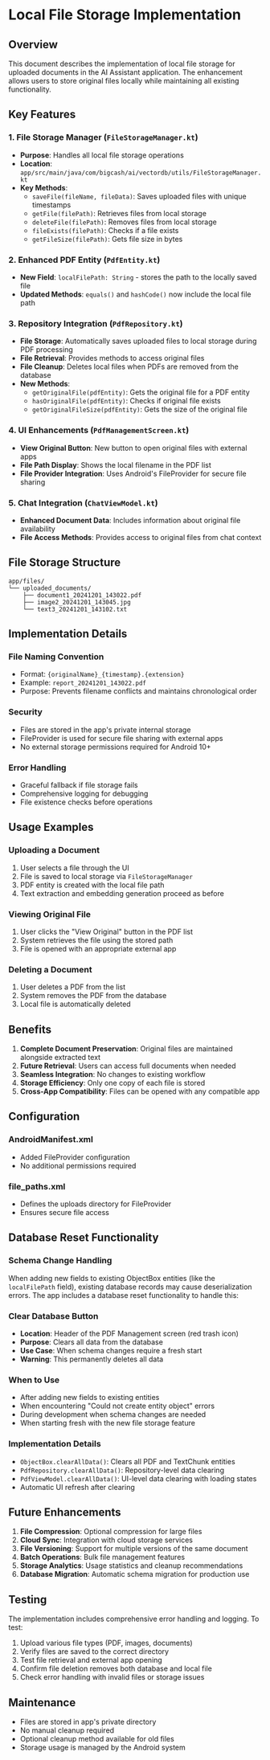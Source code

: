 # Local File Storage Implementation

## Overview
This document describes the implementation of local file storage for uploaded documents in the AI Assistant application. The enhancement allows users to store original files locally while maintaining all existing functionality.

## Key Features

### 1. File Storage Manager (`FileStorageManager.kt`)
- **Purpose**: Handles all local file storage operations
- **Location**: `app/src/main/java/com/bigcash/ai/vectordb/utils/FileStorageManager.kt`
- **Key Methods**:
  - `saveFile(fileName, fileData)`: Saves uploaded files with unique timestamps
  - `getFile(filePath)`: Retrieves files from local storage
  - `deleteFile(filePath)`: Removes files from local storage
  - `fileExists(filePath)`: Checks if a file exists
  - `getFileSize(filePath)`: Gets file size in bytes

### 2. Enhanced PDF Entity (`PdfEntity.kt`)
- **New Field**: `localFilePath: String` - stores the path to the locally saved file
- **Updated Methods**: `equals()` and `hashCode()` now include the local file path

### 3. Repository Integration (`PdfRepository.kt`)
- **File Storage**: Automatically saves uploaded files to local storage during PDF processing
- **File Retrieval**: Provides methods to access original files
- **File Cleanup**: Deletes local files when PDFs are removed from the database
- **New Methods**:
  - `getOriginalFile(pdfEntity)`: Gets the original file for a PDF entity
  - `hasOriginalFile(pdfEntity)`: Checks if original file exists
  - `getOriginalFileSize(pdfEntity)`: Gets the size of the original file

### 4. UI Enhancements (`PdfManagementScreen.kt`)
- **View Original Button**: New button to open original files with external apps
- **File Path Display**: Shows the local filename in the PDF list
- **File Provider Integration**: Uses Android's FileProvider for secure file sharing

### 5. Chat Integration (`ChatViewModel.kt`)
- **Enhanced Document Data**: Includes information about original file availability
- **File Access Methods**: Provides access to original files from chat context

## File Storage Structure

```
app/files/
└── uploaded_documents/
    ├── document1_20241201_143022.pdf
    ├── image2_20241201_143045.jpg
    └── text3_20241201_143102.txt
```

## Implementation Details

### File Naming Convention
- Format: `{originalName}_{timestamp}.{extension}`
- Example: `report_20241201_143022.pdf`
- Purpose: Prevents filename conflicts and maintains chronological order

### Security
- Files are stored in the app's private internal storage
- FileProvider is used for secure file sharing with external apps
- No external storage permissions required for Android 10+

### Error Handling
- Graceful fallback if file storage fails
- Comprehensive logging for debugging
- File existence checks before operations

## Usage Examples

### Uploading a Document
1. User selects a file through the UI
2. File is saved to local storage via `FileStorageManager`
3. PDF entity is created with the local file path
4. Text extraction and embedding generation proceed as before

### Viewing Original File
1. User clicks the "View Original" button in the PDF list
2. System retrieves the file using the stored path
3. File is opened with an appropriate external app

### Deleting a Document
1. User deletes a PDF from the list
2. System removes the PDF from the database
3. Local file is automatically deleted

## Benefits

1. **Complete Document Preservation**: Original files are maintained alongside extracted text
2. **Future Retrieval**: Users can access full documents when needed
3. **Seamless Integration**: No changes to existing workflow
4. **Storage Efficiency**: Only one copy of each file is stored
5. **Cross-App Compatibility**: Files can be opened with any compatible app

## Configuration

### AndroidManifest.xml
- Added FileProvider configuration
- No additional permissions required

### file_paths.xml
- Defines the uploads directory for FileProvider
- Ensures secure file access

## Database Reset Functionality

### Schema Change Handling
When adding new fields to existing ObjectBox entities (like the `localFilePath` field), existing database records may cause deserialization errors. The app includes a database reset functionality to handle this:

### Clear Database Button
- **Location**: Header of the PDF Management screen (red trash icon)
- **Purpose**: Clears all data from the database
- **Use Case**: When schema changes require a fresh start
- **Warning**: This permanently deletes all data

### When to Use
- After adding new fields to existing entities
- When encountering "Could not create entity object" errors
- During development when schema changes are needed
- When starting fresh with the new file storage feature

### Implementation Details
- `ObjectBox.clearAllData()`: Clears all PDF and TextChunk entities
- `PdfRepository.clearAllData()`: Repository-level data clearing
- `PdfViewModel.clearAllData()`: UI-level data clearing with loading states
- Automatic UI refresh after clearing

## Future Enhancements

1. **File Compression**: Optional compression for large files
2. **Cloud Sync**: Integration with cloud storage services
3. **File Versioning**: Support for multiple versions of the same document
4. **Batch Operations**: Bulk file management features
5. **Storage Analytics**: Usage statistics and cleanup recommendations
6. **Database Migration**: Automatic schema migration for production use

## Testing

The implementation includes comprehensive error handling and logging. To test:

1. Upload various file types (PDF, images, documents)
2. Verify files are saved to the correct directory
3. Test file retrieval and external app opening
4. Confirm file deletion removes both database and local file
5. Check error handling with invalid files or storage issues

## Maintenance

- Files are stored in app's private directory
- No manual cleanup required
- Optional cleanup method available for old files
- Storage usage is managed by the Android system
